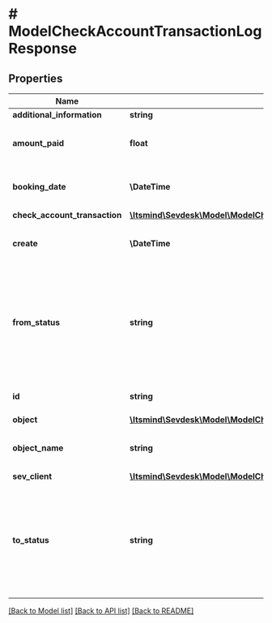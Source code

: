 # # ModelCheckAccountTransactionLogResponse

## Properties

Name | Type | Description | Notes
------------ | ------------- | ------------- | -------------
**additional_information** | **string** |  | [optional] [readonly]
**amount_paid** | **float** | Amount booked on the check account transaction | [optional] [readonly]
**booking_date** | **\DateTime** | Date the check account transaction was booked | [optional] [readonly]
**check_account_transaction** | [**\Itsmind\Sevdesk\Model\ModelCheckAccountTransactionResponse**](ModelCheckAccountTransactionResponse.md) |  | [optional]
**create** | **\DateTime** | Date of check account transaction creation | [optional] [readonly]
**from_status** | **string** | Status of the check account transaction.&lt;br&gt;       100 &lt;-&gt; Created&lt;br&gt;       200 &lt;-&gt; Linked&lt;br&gt;       300 &lt;-&gt; Private&lt;br&gt;       350 &lt;-&gt; Automatically&lt;br&gt;       400 &lt;-&gt; Booked | [optional] [readonly]
**id** | **string** | The check account transaction id | [optional] [readonly]
**object** | [**\Itsmind\Sevdesk\Model\ModelCheckAccountTransactionLogResponseObject**](ModelCheckAccountTransactionLogResponseObject.md) |  | [optional]
**object_name** | **string** | The check account transaction object name | [optional] [readonly] [default to 'CheckAccountTransactionLog']
**sev_client** | [**\Itsmind\Sevdesk\Model\ModelCheckAccountTransactionLogResponseSevClient**](ModelCheckAccountTransactionLogResponseSevClient.md) |  | [optional]
**to_status** | **string** | Status of the check account transaction.&lt;br&gt;       100 &lt;-&gt; Created&lt;br&gt;       200 &lt;-&gt; Linked&lt;br&gt;       300 &lt;-&gt; Private&lt;br&gt;       350 &lt;-&gt; Automatically&lt;br&gt;       400 &lt;-&gt; Booked | [optional] [readonly]

[[Back to Model list]](../../README.md#models) [[Back to API list]](../../README.md#endpoints) [[Back to README]](../../README.md)
